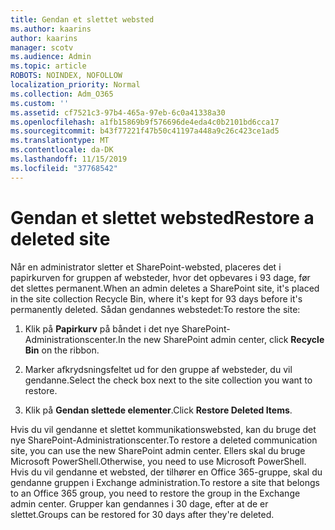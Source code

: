 ```yaml
---
title: Gendan et slettet websted
ms.author: kaarins
author: kaarins
manager: scotv
ms.audience: Admin
ms.topic: article
ROBOTS: NOINDEX, NOFOLLOW
localization_priority: Normal
ms.collection: Adm_O365
ms.custom: ''
ms.assetid: cf7521c3-97b4-465a-97eb-6c0a41338a30
ms.openlocfilehash: a1fb15869b9f576696de4eda4c0b2101bd6cca17
ms.sourcegitcommit: b43f77221f47b50c41197a448a9c26c423ce1ad5
ms.translationtype: MT
ms.contentlocale: da-DK
ms.lasthandoff: 11/15/2019
ms.locfileid: "37768542"
---
```

# <a name="restore-a-deleted-site"></a><span data-ttu-id="1cee0-102">Gendan et slettet websted</span><span class="sxs-lookup"><span data-stu-id="1cee0-102">Restore a deleted site</span></span>

<span data-ttu-id="1cee0-103">Når en administrator sletter et SharePoint-websted, placeres det i papirkurven for gruppen af websteder, hvor det opbevares i 93 dage, før det slettes permanent.</span><span class="sxs-lookup"><span data-stu-id="1cee0-103">When an admin deletes a SharePoint site, it's placed in the site collection Recycle Bin, where it's kept for 93 days before it's permanently deleted.</span></span> <span data-ttu-id="1cee0-104">Sådan gendannes webstedet:</span><span class="sxs-lookup"><span data-stu-id="1cee0-104">To restore the site:</span></span>
  
1. <span data-ttu-id="1cee0-105">Klik på **Papirkurv** på båndet i det nye SharePoint-Administrationscenter.</span><span class="sxs-lookup"><span data-stu-id="1cee0-105">In the new SharePoint admin center, click **Recycle Bin** on the ribbon.</span></span> 
    
2. <span data-ttu-id="1cee0-106">Marker afkrydsningsfeltet ud for den gruppe af websteder, du vil gendanne.</span><span class="sxs-lookup"><span data-stu-id="1cee0-106">Select the check box next to the site collection you want to restore.</span></span>
    
3. <span data-ttu-id="1cee0-107">Klik på **Gendan slettede elementer**.</span><span class="sxs-lookup"><span data-stu-id="1cee0-107">Click **Restore Deleted Items**.</span></span>
    
<span data-ttu-id="1cee0-108">Hvis du vil gendanne et slettet kommunikationswebsted, kan du bruge det nye SharePoint-Administrationscenter.</span><span class="sxs-lookup"><span data-stu-id="1cee0-108">To restore a deleted communication site, you can use the new SharePoint admin center.</span></span> <span data-ttu-id="1cee0-109">Ellers skal du bruge Microsoft PowerShell.</span><span class="sxs-lookup"><span data-stu-id="1cee0-109">Otherwise, you need to use Microsoft PowerShell.</span></span> <span data-ttu-id="1cee0-110">Hvis du vil gendanne et websted, der tilhører en Office 365-gruppe, skal du gendanne gruppen i Exchange administration.</span><span class="sxs-lookup"><span data-stu-id="1cee0-110">To restore a site that belongs to an Office 365 group, you need to restore the group in the Exchange admin center.</span></span> <span data-ttu-id="1cee0-111">Grupper kan gendannes i 30 dage, efter at de er slettet.</span><span class="sxs-lookup"><span data-stu-id="1cee0-111">Groups can be restored for 30 days after they're deleted.</span></span>
  

